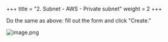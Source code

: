 +++
title = "2. Subnet - AWS - Private subnet"
weight = 2
+++


Do the same as above: fill out the form and click "Create."


![image.png](images/003-iii-setup-vpc-aws-resources/9-image.png)


